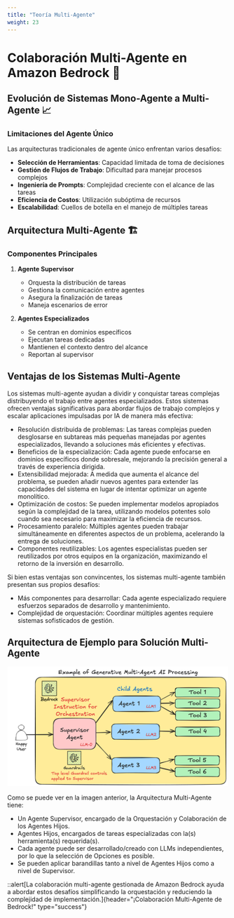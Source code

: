 ```yaml
---
title: "Teoría Multi-Agente"
weight: 23
---
```


# Colaboración Multi-Agente en Amazon Bedrock 🤝

## Evolución de Sistemas Mono-Agente a Multi-Agente 📈

### Limitaciones del Agente Único

Las arquitecturas tradicionales de agente único enfrentan varios desafíos:

- **Selección de Herramientas**: Capacidad limitada de toma de decisiones
- **Gestión de Flujos de Trabajo**: Dificultad para manejar procesos complejos
- **Ingeniería de Prompts**: Complejidad creciente con el alcance de las tareas
- **Eficiencia de Costos**: Utilización subóptima de recursos
- **Escalabilidad**: Cuellos de botella en el manejo de múltiples tareas

## Arquitectura Multi-Agente 🏗️

### Componentes Principales

1. **Agente Supervisor**

   - Orquesta la distribución de tareas
   - Gestiona la comunicación entre agentes
   - Asegura la finalización de tareas
   - Maneja escenarios de error

2. **Agentes Especializados**
   - Se centran en dominios específicos
   - Ejecutan tareas dedicadas
   - Mantienen el contexto dentro del alcance
   - Reportan al supervisor

## Ventajas de los Sistemas Multi-Agente

Los sistemas multi-agente ayudan a dividir y conquistar tareas complejas distribuyendo el trabajo entre agentes especializados. Estos sistemas ofrecen ventajas significativas para abordar flujos de trabajo complejos y escalar aplicaciones impulsadas por IA de manera más efectiva:

- Resolución distribuida de problemas: Las tareas complejas pueden desglosarse en subtareas más pequeñas manejadas por agentes especializados, llevando a soluciones más eficientes y efectivas.
- Beneficios de la especialización: Cada agente puede enfocarse en dominios específicos donde sobresale, mejorando la precisión general a través de experiencia dirigida.
- Extensibilidad mejorada: A medida que aumenta el alcance del problema, se pueden añadir nuevos agentes para extender las capacidades del sistema en lugar de intentar optimizar un agente monolítico.
- Optimización de costos: Se pueden implementar modelos apropiados según la complejidad de la tarea, utilizando modelos potentes solo cuando sea necesario para maximizar la eficiencia de recursos.
- Procesamiento paralelo: Múltiples agentes pueden trabajar simultáneamente en diferentes aspectos de un problema, acelerando la entrega de soluciones.
- Componentes reutilizables: Los agentes especialistas pueden ser reutilizados por otros equipos en la organización, maximizando el retorno de la inversión en desarrollo.

Si bien estas ventajas son convincentes, los sistemas multi-agente también presentan sus propios desafíos:

- Más componentes para desarrollar: Cada agente especializado requiere esfuerzos separados de desarrollo y mantenimiento.
- Complejidad de orquestación: Coordinar múltiples agentes requiere sistemas sofisticados de gestión.

## Arquitectura de Ejemplo para Solución Multi-Agente

![Arquitectura Multi-Agente](/static/02-images/theory-multi-agents-01.png)

Como se puede ver en la imagen anterior, la Arquitectura Multi-Agente tiene:

- Un Agente Supervisor, encargado de la Orquestación y Colaboración de los Agentes Hijos.
- Agentes Hijos, encargados de tareas especializadas con la(s) herramienta(s) requerida(s).
- Cada agente puede ser desarrollado/creado con LLMs independientes, por lo que la selección de Opciones es posible.
- Se pueden aplicar barandillas tanto a nivel de Agentes Hijos como a nivel de Supervisor.

::alert[La colaboración multi-agente gestionada de Amazon Bedrock ayuda a abordar estos desafíos simplificando la orquestación y reduciendo la complejidad de implementación.]{header="¡Colaboración Multi-Agente de Bedrock!" type="success"}

